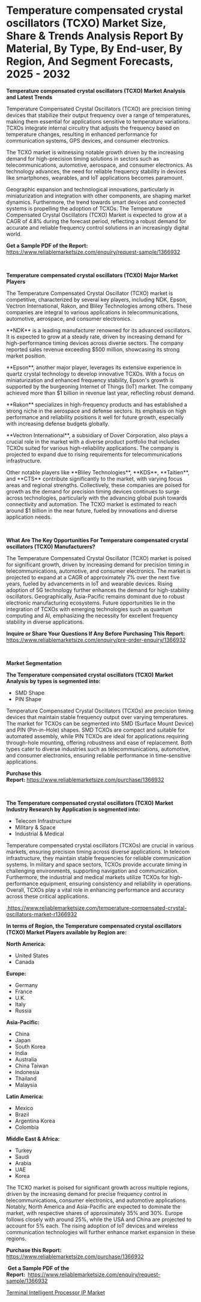 <p><h1>Temperature compensated crystal oscillators (TCXO) Market Size, Share & Trends Analysis Report By Material, By Type, By End-user, By Region, And Segment Forecasts, 2025 - 2032</h1></p><p><strong>Temperature compensated crystal oscillators (TCXO) Market Analysis and Latest Trends</strong></p>
<p><p>Temperature Compensated Crystal Oscillators (TCXO) are precision timing devices that stabilize their output frequency over a range of temperatures, making them essential for applications sensitive to temperature variations. TCXOs integrate internal circuitry that adjusts the frequency based on temperature changes, resulting in enhanced performance for communication systems, GPS devices, and consumer electronics.</p><p>The TCXO market is witnessing notable growth driven by the increasing demand for high-precision timing solutions in sectors such as telecommunications, automotive, aerospace, and consumer electronics. As technology advances, the need for reliable frequency stability in devices like smartphones, wearables, and IoT applications becomes paramount. </p><p>Geographic expansion and technological innovations, particularly in miniaturization and integration with other components, are shaping market dynamics. Furthermore, the trend towards smart devices and connected systems is propelling the adoption of TCXOs. The Temperature Compensated Crystal Oscillators (TCXO) Market is expected to grow at a CAGR of 4.8% during the forecast period, reflecting a robust demand for accurate and reliable frequency control solutions in an increasingly digital world.</p></p>
<p><strong>Get a Sample PDF of the Report:&nbsp;</strong> <a href="https://www.reliablemarketsize.com/enquiry/request-sample/1366932?utm_campaign=2313&utm_medium=2&utm_source=Github&utm_content=ia&utm_term=12022025&utm_id=temperature-compensated-crystal-oscillators-tcxo">https://www.reliablemarketsize.com/enquiry/request-sample/1366932</a></p>
<p>&nbsp;</p>
<p><strong>Temperature compensated crystal oscillators (TCXO) Major Market Players</strong></p>
<p><p>The Temperature Compensated Crystal Oscillator (TCXO) market is competitive, characterized by several key players, including NDK, Epson, Vectron International, Rakon, and Bliley Technologies among others. These companies are integral to various applications in telecommunications, automotive, aerospace, and consumer electronics.</p><p>**NDK** is a leading manufacturer renowned for its advanced oscillators. It is expected to grow at a steady rate, driven by increasing demand for high-performance timing devices across diverse sectors. The company reported sales revenue exceeding $500 million, showcasing its strong market position.</p><p>**Epson**, another major player, leverages its extensive experience in quartz crystal technology to develop innovative TCXOs. With a focus on miniaturization and enhanced frequency stability, Epson's growth is supported by the burgeoning Internet of Things (IoT) market. The company achieved more than $1 billion in revenue last year, reflecting robust demand.</p><p>**Rakon** specializes in high-frequency products and has established a strong niche in the aerospace and defense sectors. Its emphasis on high performance and reliability positions it well for future growth, especially with increasing defense budgets globally.</p><p>**Vectron International**, a subsidiary of Dover Corporation, also plays a crucial role in the market with a diverse product portfolio that includes TCXOs suited for various high-reliability applications. The company is projected to expand due to rising requirements for telecommunications infrastructure.</p><p>Other notable players like **Bliley Technologies**, **KDS**, **Taitien**, and **CTS** contribute significantly to the market, with varying focus areas and regional strengths. Collectively, these companies are poised for growth as the demand for precision timing devices continues to surge across technologies, particularly with the advancing global push towards connectivity and automation. The TCXO market is estimated to reach around $1 billion in the near future, fueled by innovations and diverse application needs.</p></p>
<p>&nbsp;</p>
<p><strong>What Are The Key Opportunities For Temperature compensated crystal oscillators (TCXO) Manufacturers?</strong></p>
<p><p>The Temperature Compensated Crystal Oscillator (TCXO) market is poised for significant growth, driven by increasing demand for precision timing in telecommunications, automotive, and consumer electronics. The market is projected to expand at a CAGR of approximately 7% over the next five years, fueled by advancements in IoT and wearable devices. Rising adoption of 5G technology further enhances the demand for high-stability oscillators. Geographically, Asia-Pacific remains dominant due to robust electronic manufacturing ecosystems. Future opportunities lie in the integration of TCXOs with emerging technologies such as quantum computing and AI, emphasizing the necessity for excellent frequency stability in diverse applications.</p></p>
<p><strong>Inquire or Share Your Questions If Any Before Purchasing This Report:</strong> <a href="https://www.reliablemarketsize.com/enquiry/pre-order-enquiry/1366932?utm_campaign=2313&utm_medium=2&utm_source=Github&utm_content=ia&utm_term=12022025&utm_id=temperature-compensated-crystal-oscillators-tcxo">https://www.reliablemarketsize.com/enquiry/pre-order-enquiry/1366932</a></p>
<p>&nbsp;</p>
<p><strong>Market Segmentation</strong></p>
<p><strong>The Temperature compensated crystal oscillators (TCXO) Market Analysis by types is segmented into:</strong></p>
<p><ul><li>SMD Shape</li><li>PIN Shape</li></ul></p>
<p><p>Temperature Compensated Crystal Oscillators (TCXOs) are precision timing devices that maintain stable frequency output over varying temperatures. The market for TCXOs can be segmented into SMD (Surface Mount Device) and PIN (Pin-in-Hole) shapes. SMD TCXOs are compact and suitable for automated assembly, while PIN TCXOs are ideal for applications requiring through-hole mounting, offering robustness and ease of replacement. Both types cater to diverse industries such as telecommunications, automotive, and consumer electronics, ensuring reliable performance in time-sensitive applications.</p></p>
<p><strong>Purchase this Report:&nbsp;</strong><a href="https://www.reliablemarketsize.com/purchase/1366932?utm_campaign=2313&utm_medium=2&utm_source=Github&utm_content=ia&utm_term=12022025&utm_id=temperature-compensated-crystal-oscillators-tcxo">https://www.reliablemarketsize.com/purchase/1366932</a></p>
<p>&nbsp;</p>
<p><strong>The Temperature compensated crystal oscillators (TCXO) Market Industry Research by Application is segmented into:</strong></p>
<p><ul><li>Telecom Infrastructure</li><li>Military & Space</li><li>Industrial & Medical</li></ul></p>
<p><p>Temperature compensated crystal oscillators (TCXOs) are crucial in various markets, ensuring precision timing across diverse applications. In telecom infrastructure, they maintain stable frequencies for reliable communication systems. In military and space sectors, TCXOs provide accurate timing in challenging environments, supporting navigation and communication. Furthermore, the industrial and medical markets utilize TCXOs for high-performance equipment, ensuring consistency and reliability in operations. Overall, TCXOs play a vital role in enhancing performance and accuracy across these critical applications.</p></p>
<p><a href="https://www.reliablemarketsize.com/temperature-compensated-crystal-oscillators-market-r1366932?utm_campaign=2313&utm_medium=2&utm_source=Github&utm_content=ia&utm_term=12022025&utm_id=temperature-compensated-crystal-oscillators-tcxo">&nbsp;https://www.reliablemarketsize.com/temperature-compensated-crystal-oscillators-market-r1366932</a></p>
<p><strong>In terms of Region, the Temperature compensated crystal oscillators (TCXO) Market Players available by Region are:</strong></p>
<p>
    <p> <strong> North America: </strong>
        <ul>
            <li>United States</li>
            <li>Canada</li>
        </ul>
        </p> 
    <p> <strong> Europe: </strong>
        <ul>
            <li>Germany</li>
            <li>France</li>
            <li>U.K.</li>
            <li>Italy</li>
            <li>Russia</li>
        </ul>
        </p> 
    <p> <strong> Asia-Pacific: </strong>
        <ul>
            <li>China</li>
            <li>Japan</li>
            <li>South Korea</li>
            <li>India</li>
            <li>Australia</li>
            <li>China Taiwan</li>
            <li>Indonesia</li>
            <li>Thailand</li>
            <li>Malaysia</li>
        </ul>
        </p> 
    <p> <strong> Latin America: </strong>
        <ul>
            <li>Mexico</li>
            <li>Brazil</li>
            <li>Argentina Korea</li>
            <li>Colombia</li>
        </ul>
        </p> 
    <p> <strong> Middle East & Africa: </strong>
        <ul>
            <li>Turkey</li>
            <li>Saudi</li>
            <li>Arabia</li>
            <li>UAE</li>
            <li>Korea</li>
        </ul>
    </p>
    </p>
<p><p>The TCXO market is poised for significant growth across multiple regions, driven by the increasing demand for precise frequency control in telecommunications, consumer electronics, and automotive applications. Notably, North America and Asia-Pacific are expected to dominate the market, with respective shares of approximately 35% and 30%. Europe follows closely with around 25%, while the USA and China are projected to account for 5% each. The rising adoption of IoT devices and wireless communication technologies will further enhance market expansion in these regions.</p></p>
<p><strong>Purchase this Report: </strong><a href="https://www.reliablemarketsize.com/purchase/1366932?utm_campaign=2313&utm_medium=2&utm_source=Github&utm_content=ia&utm_term=12022025&utm_id=temperature-compensated-crystal-oscillators-tcxo">https://www.reliablemarketsize.com/purchase/1366932</a></p>
<p>&nbsp;<strong>Get a Sample PDF of the Report:&nbsp;&nbsp;</strong><a href="https://www.reliablemarketsize.com/enquiry/request-sample/1366932?utm_campaign=2313&utm_medium=2&utm_source=Github&utm_content=ia&utm_term=12022025&utm_id=temperature-compensated-crystal-oscillators-tcxo">https://www.reliablemarketsize.com/enquiry/request-sample/1366932</a></p>
<p><strong></strong></p>
<p><p><a href="https://github.com/steidmindy199393/Market-Research-Report-List-1/blob/main/terminal-intelligent-processor-ip-market.md?utm_campaign=2313&utm_medium=2&utm_source=Github&utm_content=ia&utm_term=12022025&utm_id=temperature-compensated-crystal-oscillators-tcxo">Terminal Intelligent Processor IP Market</a></p></p>